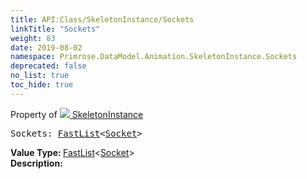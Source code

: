 ```yaml
---
title: API:Class/SkeletonInstance/Sockets
linkTitle: "Sockets"
weight: 83
date: 2019-08-02
namespace: Primrose.DataModel.Animation.SkeletonInstance.Sockets
deprecated: false
no_list: true
toc_hide: true
---
```

Property of <a href="/docs/api-reference/Class/SkeletonInstance"><img src="/icons/silk/bone.png"/>&nbsp;SkeletonInstance</a>
<pre class="method-declaration">
Sockets: <a class="type" href="/docs/api-reference/Misc/FastList">FastList</a><<a class="type" href="/docs/api-reference/Class/Socket">Socket</a>></pre>
<b>Value Type: </b>
<a class="type" href="/docs/api-reference/Misc/FastList">FastList</a><<a class="type" href="/docs/api-reference/Class/Socket">Socket</a>>
<br/>
<b>Description: </b>